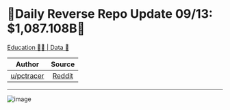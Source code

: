 🔴Daily Reverse Repo Update 09/13: $1,087.108B🔴
================================================

[Education 👨‍🏫 | Data 🔢](https://www.reddit.com/r/Superstonk/search?q=flair_name%3A%22Education%20%F0%9F%91%A8%E2%80%8D%F0%9F%8F%AB%20%7C%20Data%20%F0%9F%94%A2%22&restrict_sr=1)

| Author       | Source       | 
| :-------------: |:-------------:|
|  [u/pctracer](https://www.reddit.com/user/pctracer/) | [Reddit](https://www.reddit.com/r/Superstonk/comments/pnjwae/daily_reverse_repo_update_0913_1087108b/) | 

---

![image](https://user-images.githubusercontent.com/82035192/133936561-3d3360c5-a704-4939-8c38-da1c85eef308.png)
